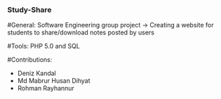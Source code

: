 ### Study-Share
#General:
Software Engineering group project -> Creating a website for students to share/download notes posted by users

#Tools:
PHP 5.0 and SQL

#Contributions:
- Deniz Kandal
- Md Mabrur Husan Dihyat
- Rohman Rayhannur

